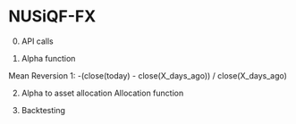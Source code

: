 # NUSiQF-FX

0. API calls

1. Alpha function

Mean Reversion 1: -(close(today) - close(X_days_ago)) / close(X_days_ago)

2. Alpha to asset allocation
Allocation function

3. Backtesting

